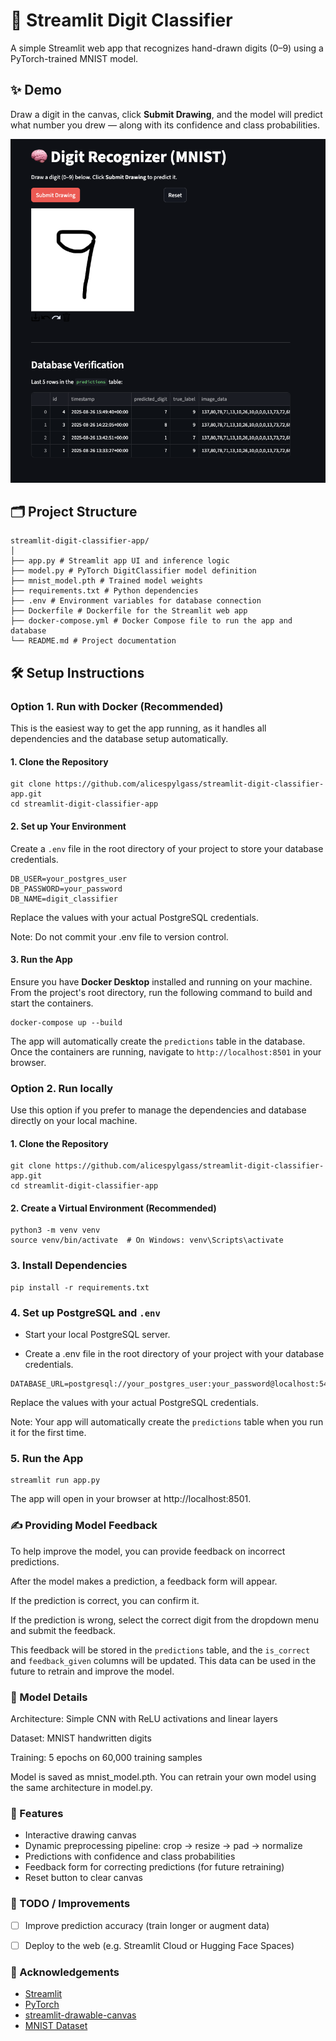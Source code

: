 # 🧠 Streamlit Digit Classifier

A simple Streamlit web app that recognizes hand-drawn digits (0–9) using a PyTorch-trained MNIST model.

## ✨ Demo

Draw a digit in the canvas, click **Submit Drawing**, and the model will predict what number you drew — along with its confidence and class probabilities.

![screenshot](./screenshot.png) <!-- Optional: add a screenshot of your app UI -->



## 🗂️ Project Structure
```
streamlit-digit-classifier-app/
│
├── app.py # Streamlit app UI and inference logic
├── model.py # PyTorch DigitClassifier model definition
├── mnist_model.pth # Trained model weights
├── requirements.txt # Python dependencies
├── .env # Environment variables for database connection
├── Dockerfile # Dockerfile for the Streamlit web app
├── docker-compose.yml # Docker Compose file to run the app and database
└── README.md # Project documentation
```


## 🛠️ Setup Instructions

### Option 1. Run with Docker (Recommended)

This is the easiest way to get the app running, as it handles all dependencies and the database setup automatically.

#### 1. Clone the Repository

```
git clone https://github.com/alicespylgass/streamlit-digit-classifier-app.git
cd streamlit-digit-classifier-app
```

#### 2. Set up Your Environment

Create a `.env` file in the root directory of your project to store your database credentials.

```
DB_USER=your_postgres_user
DB_PASSWORD=your_password
DB_NAME=digit_classifier
```

Replace the values with your actual PostgreSQL credentials.

Note: Do not commit your .env file to version control.


#### 3. Run the App

Ensure you have **Docker Desktop** installed and running on your machine. From the project's root directory, run the following command to build and start the containers.

```
docker-compose up --build
```

The app will automatically create the `predictions` table in the database. Once the containers are running, navigate to `http://localhost:8501` in your browser.


### Option 2. Run locally

Use this option if you prefer to manage the dependencies and database directly on your local machine.

#### 1. Clone the Repository

```
git clone https://github.com/alicespylgass/streamlit-digit-classifier-app.git
cd streamlit-digit-classifier-app
```

#### 2. Create a Virtual Environment (Recommended)

```
python3 -m venv venv
source venv/bin/activate  # On Windows: venv\Scripts\activate
```

### 3. Install Dependencies

```
pip install -r requirements.txt
```

### 4. Set up PostgreSQL and `.env`
- Start your local PostgreSQL server.

- Create a .env file in the root directory of your project with your database credentials.

```
DATABASE_URL=postgresql://your_postgres_user:your_password@localhost:5432/digit_classifier
```
Replace the values with your actual PostgreSQL credentials.

Note: Your app will automatically create the `predictions` table when you run it for the first time.


### 5. Run the App
```
streamlit run app.py
```

The app will open in your browser at http://localhost:8501.

### ✍️ Providing Model Feedback
To help improve the model, you can provide feedback on incorrect predictions.

After the model makes a prediction, a feedback form will appear.

If the prediction is correct, you can confirm it.

If the prediction is wrong, select the correct digit from the dropdown menu and submit the feedback.

This feedback will be stored in the `predictions` table, and the `is_correct` and `feedback_given` columns will be updated. This data can be used in the future to retrain and improve the model.


### 🧠 Model Details

Architecture: Simple CNN with ReLU activations and linear layers

Dataset: MNIST handwritten digits

Training: 5 epochs on 60,000 training samples

Model is saved as mnist_model.pth. You can retrain your own model using the same architecture in model.py.

### 🔁 Features

- Interactive drawing canvas
- Dynamic preprocessing pipeline: crop → resize → pad → normalize
- Predictions with confidence and class probabilities
- Feedback form for correcting predictions (for future retraining)
- Reset button to clear canvas

### 🧪 TODO / Improvements
- [ ] Improve prediction accuracy (train longer or augment data)
- [ ] Deploy to the web (e.g. Streamlit Cloud or Hugging Face Spaces)


### 🙌 Acknowledgements

- [Streamlit](https://streamlit.io/)
- [PyTorch](https://pytorch.org/)
- [streamlit-drawable-canvas](https://github.com/andfanilo/streamlit-drawable-canvas)
- [MNIST Dataset](http://yann.lecun.com/exdb/mnist/)